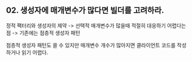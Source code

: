 ## 02. 생성자에 매개변수가 많다면 빌더를 고려하라.

정적 팩터리와 생성자의 제약 -> 선택적 매개변수가 많을때 적절히 대응하기 어렵다는 점 ->  기존에는 점층적 생성자 패턴

점층적 생성자 패턴도 쓸 수 있지만 매개변수 개수가 많아지면 클라이언트 코드를 작성하거나 읽기 어렵다.

